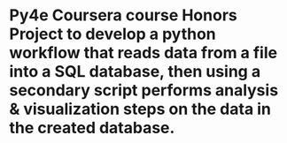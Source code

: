 # Py4e Coursera course Honors Project to develop a python workflow that reads data from a file into a SQL database, then using a secondary script performs analysis & visualization steps on the data in the created database.
